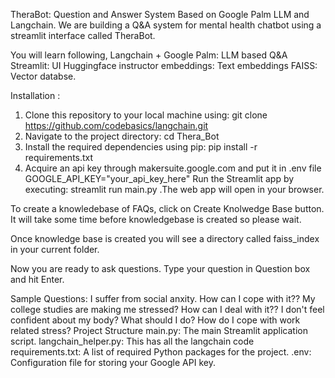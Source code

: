 TheraBot: Question and Answer System Based on Google Palm LLM and Langchain.  We are building a Q&A system for mental health chatbot using a streamlit interface called TheraBot.

You will learn following, Langchain + Google Palm: LLM based Q&A Streamlit: UI Huggingface instructor embeddings: Text embeddings FAISS: Vector databse.

Installation : 
1. Clone this repository to your local machine using: git clone https://github.com/codebasics/langchain.git 
2. Navigate to the project directory:
cd Thera_Bot 
3. Install the required dependencies using pip: pip install -r requirements.txt 
4. Acquire an api key through makersuite.google.com and put it in .env file
GOOGLE_API_KEY="your_api_key_here"
Run the Streamlit app by executing: streamlit run main.py .The web app will open in your browser.

To create a knowledebase of FAQs, click on Create Knolwedge Base button. It will take some time before knowledgebase is created so please wait.

Once knowledge base is created you will see a directory called faiss_index in your current folder.

Now you are ready to ask questions. Type your question in Question box and hit Enter.

Sample Questions:
I suffer from social anxity. How can I cope with it??
My college studies are making me stressed? How can I deal with it?? 
I don't feel confident about my body? What should I do? 
How do I cope with work related stress? 
Project Structure 
main.py: The main Streamlit application script. 
langchain_helper.py: This has all the langchain code 
requirements.txt: A list of required Python packages for the project. 
.env: Configuration file for storing your Google API key.
